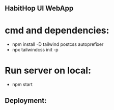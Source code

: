 ## HabitHop UI WebApp

# cmd and dependencies:
* npm install -D tailwind postcss autoprefixer
* npx tailwindcss init -p

# Run server on local:
* npm start

## Deployment:
